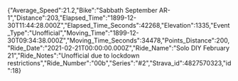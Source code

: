 {"Average_Speed":21.2,"Bike":"Sabbath September AR-1","Distance":203,"Elapsed_Time":"1899-12-30T11:44:28.000Z","Elapsed_Time_Seconds":42268,"Elevation":1335,"Event_Type":"Unofficial","Moving_Time":"1899-12-30T09:34:38.000Z","Moving_Time_Seconds":34478,"Points_Distance":200,"Ride_Date":"2021-02-21T00:00:00.000Z","Ride_Name":"Solo DIY February 21","Ride_Notes":"Unofficial due to lockdown restrictions","Ride_Number":"00b","Series":"#2","Strava_id":4827570323,"id":18}